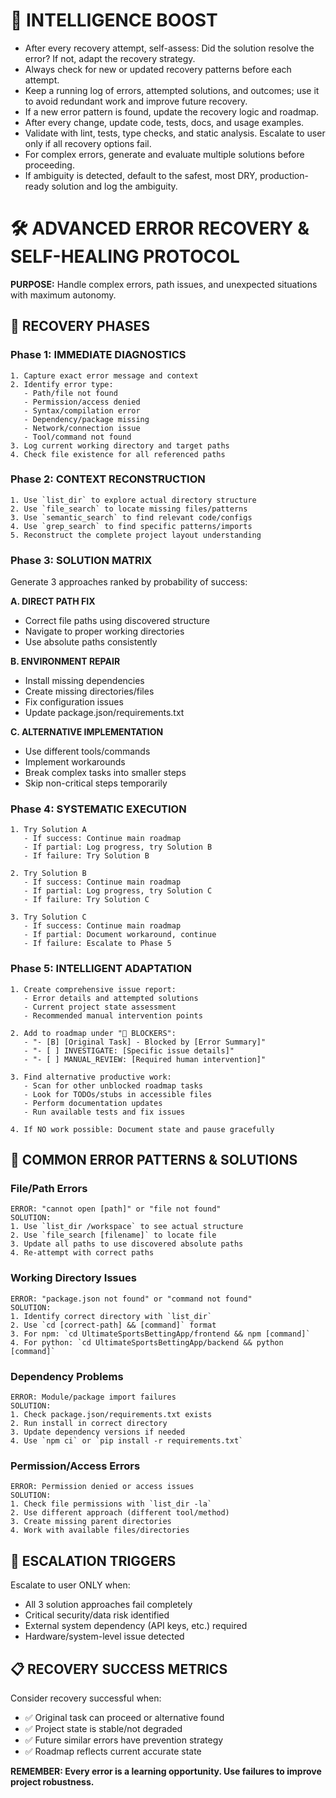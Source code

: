 
# 🧠 INTELLIGENCE BOOST
- After every recovery attempt, self-assess: Did the solution resolve the error? If not, adapt the recovery strategy.
- Always check for new or updated recovery patterns before each attempt.
- Keep a running log of errors, attempted solutions, and outcomes; use it to avoid redundant work and improve future recovery.
- If a new error pattern is found, update the recovery logic and roadmap.
- After every change, update code, tests, docs, and usage examples.
- Validate with lint, tests, type checks, and static analysis. Escalate to user only if all recovery options fail.
- For complex errors, generate and evaluate multiple solutions before proceeding.
- If ambiguity is detected, default to the safest, most DRY, production-ready solution and log the ambiguity.

# 🛠️ ADVANCED ERROR RECOVERY & SELF-HEALING PROTOCOL

**PURPOSE:** Handle complex errors, path issues, and unexpected situations with maximum autonomy.

## 🔄 RECOVERY PHASES

### Phase 1: IMMEDIATE DIAGNOSTICS
```
1. Capture exact error message and context
2. Identify error type:
   - Path/file not found
   - Permission/access denied  
   - Syntax/compilation error
   - Dependency/package missing
   - Network/connection issue
   - Tool/command not found
3. Log current working directory and target paths
4. Check file existence for all referenced paths
```

### Phase 2: CONTEXT RECONSTRUCTION
```
1. Use `list_dir` to explore actual directory structure
2. Use `file_search` to locate missing files/patterns
3. Use `semantic_search` to find relevant code/configs
4. Use `grep_search` to find specific patterns/imports
5. Reconstruct the complete project layout understanding
```

### Phase 3: SOLUTION MATRIX
Generate 3 approaches ranked by probability of success:

**A. DIRECT PATH FIX**
- Correct file paths using discovered structure
- Navigate to proper working directories
- Use absolute paths consistently

**B. ENVIRONMENT REPAIR**
- Install missing dependencies
- Create missing directories/files
- Fix configuration issues
- Update package.json/requirements.txt

**C. ALTERNATIVE IMPLEMENTATION**
- Use different tools/commands
- Implement workarounds
- Break complex tasks into smaller steps
- Skip non-critical steps temporarily

### Phase 4: SYSTEMATIC EXECUTION
```
1. Try Solution A
   - If success: Continue main roadmap
   - If partial: Log progress, try Solution B
   - If failure: Try Solution B

2. Try Solution B  
   - If success: Continue main roadmap
   - If partial: Log progress, try Solution C
   - If failure: Try Solution C

3. Try Solution C
   - If success: Continue main roadmap
   - If partial: Document workaround, continue
   - If failure: Escalate to Phase 5
```

### Phase 5: INTELLIGENT ADAPTATION
```
1. Create comprehensive issue report:
   - Error details and attempted solutions
   - Current project state assessment
   - Recommended manual intervention points

2. Add to roadmap under "🚧 BLOCKERS":
   - "- [B] [Original Task] - Blocked by [Error Summary]"
   - "- [ ] INVESTIGATE: [Specific issue details]"
   - "- [ ] MANUAL_REVIEW: [Required human intervention]"

3. Find alternative productive work:
   - Scan for other unblocked roadmap tasks
   - Look for TODOs/stubs in accessible files
   - Perform documentation updates
   - Run available tests and fix issues

4. If NO work possible: Document state and pause gracefully
```

## 🎯 COMMON ERROR PATTERNS & SOLUTIONS

### File/Path Errors
```
ERROR: "cannot open [path]" or "file not found"
SOLUTION: 
1. Use `list_dir /workspace` to see actual structure
2. Use `file_search [filename]` to locate file
3. Update all paths to use discovered absolute paths
4. Re-attempt with correct paths
```

### Working Directory Issues  
```
ERROR: "package.json not found" or "command not found"
SOLUTION:
1. Identify correct directory with `list_dir`
2. Use `cd [correct-path] && [command]` format
3. For npm: `cd UltimateSportsBettingApp/frontend && npm [command]`
4. For python: `cd UltimateSportsBettingApp/backend && python [command]`
```

### Dependency Problems
```
ERROR: Module/package import failures
SOLUTION:
1. Check package.json/requirements.txt exists
2. Run install in correct directory
3. Update dependency versions if needed  
4. Use `npm ci` or `pip install -r requirements.txt`
```

### Permission/Access Errors
```
ERROR: Permission denied or access issues
SOLUTION:
1. Check file permissions with `list_dir -la`
2. Use different approach (different tool/method)
3. Create missing parent directories
4. Work with available files/directories
```

## 🚨 ESCALATION TRIGGERS

Escalate to user ONLY when:
- All 3 solution approaches fail completely
- Critical security/data risk identified
- External system dependency (API keys, etc.) required
- Hardware/system-level issue detected

## 📋 RECOVERY SUCCESS METRICS

Consider recovery successful when:
- ✅ Original task can proceed or alternative found
- ✅ Project state is stable/not degraded  
- ✅ Future similar errors have prevention strategy
- ✅ Roadmap reflects current accurate state

**REMEMBER: Every error is a learning opportunity. Use failures to improve project robustness.**
